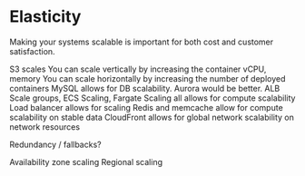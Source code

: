 # Elasticity

Making your systems scalable is important for both cost and customer satisfaction.

S3 scales
You can scale vertically by increasing the container vCPU, memory
You can scale horizontally by increasing the number of deployed containers
MySQL allows for DB scalability. Aurora would be better.
ALB Scale groups, ECS Scaling, Fargate Scaling all allows for compute scalability
Load balancer allows for scaling
Redis and memcache allow for compute scalability on stable data
CloudFront allows for global network scalability on network resources

Redundancy / fallbacks?

Availability zone scaling
Regional scaling
